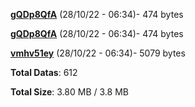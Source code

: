 [**gQDp8QfA**](/data/gQDp8QfA.txt) (28/10/22 - 06:34)- 474 bytes

[**gQDp8QfA**](/data/gQDp8QfA.txt) (28/10/22 - 06:34)- 474 bytes

[**vmhv51ey**](/data/vmhv51ey.txt) (28/10/22 - 06:34)- 5079 bytes

**Total Datas**: 612

**Total Size**: 3.80 MB / 3.8 MB